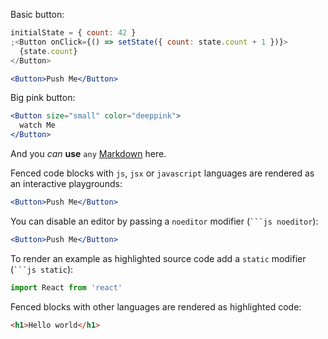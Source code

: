 Basic button:

```jsx
initialState = { count: 42 }
;<Button onClick={() => setState({ count: state.count + 1 })}>
  {state.count}
</Button>
```

```jsx { "props": { "className": "checks" } }
<Button>Push Me</Button>
```

Big pink button:

```jsx
<Button size="small" color="deeppink">
  watch Me
</Button>
```

And you _can_ **use** `any` [Markdown](http://daringfireball.net/projects/markdown/) here.

Fenced code blocks with `js`, `jsx` or `javascript` languages are rendered as an interactive playgrounds:

```jsx
<Button>Push Me</Button>
```

You can disable an editor by passing a `noeditor` modifier (` ```js noeditor `):

```jsx noeditor
<Button>Push Me</Button>
```

To render an example as highlighted source code add a `static` modifier (` ```js static `):

```js static
import React from 'react'
```

Fenced blocks with other languages are rendered as highlighted code:

```html
<h1>Hello world</h1>
```
